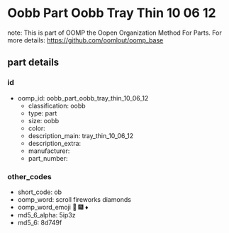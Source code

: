 # Oobb Part Oobb Tray Thin 10 06 12  

note: This is part of OOMP the Oopen Organization Method For Parts. For more details: https://github.com/oomlout/oomp_base

##  part details





### id
* oomp_id: oobb_part_oobb_tray_thin_10_06_12
  * classification: oobb
  * type: part
  * size: oobb
  * color: 
  * description_main: tray_thin_10_06_12
  * description_extra: 
  * manufacturer: 
  * part_number: 

### other_codes
* short_code: ob
* oomp_word: scroll fireworks diamonds
* oomp_word_emoji :scroll: :fireworks: :diamonds:
* md5_6_alpha: 5ip3z
* md5_6: 8d749f